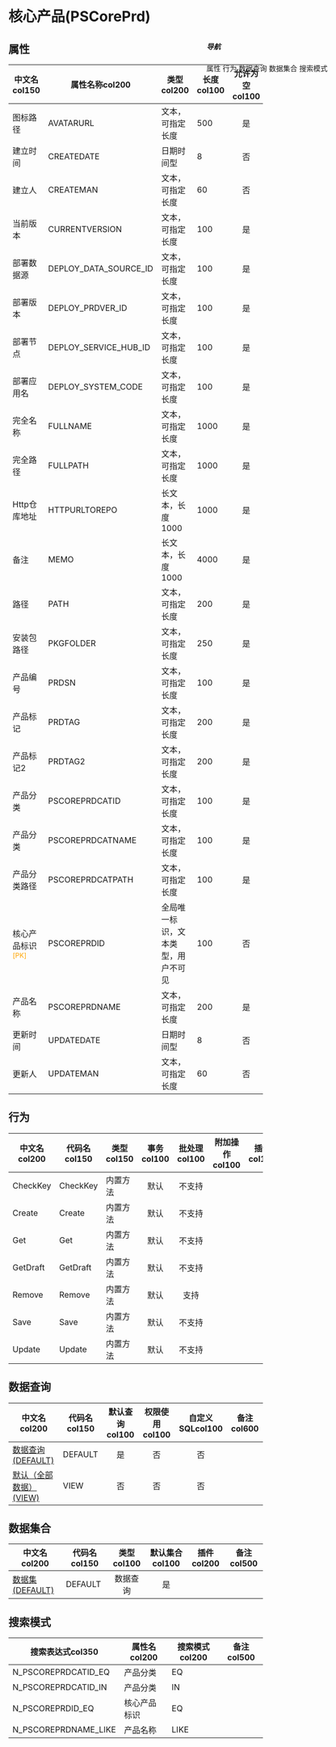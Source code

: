 # 核心产品(PSCorePrd)  <!-- {docsify-ignore-all} -->


## 属性
|    中文名col150 | 属性名称col200           | 类型col200     | 长度col100    |允许为空col100    |  备注col500  |
| --------   |------------| -----  | -----  | :----: | -------- |
|图标路径|AVATARURL|文本，可指定长度|500|是||
|建立时间|CREATEDATE|日期时间型|8|否||
|建立人|CREATEMAN|文本，可指定长度|60|否||
|当前版本|CURRENTVERSION|文本，可指定长度|100|是||
|部署数据源|DEPLOY_DATA_SOURCE_ID|文本，可指定长度|100|是||
|部署版本|DEPLOY_PRDVER_ID|文本，可指定长度|100|是||
|部署节点|DEPLOY_SERVICE_HUB_ID|文本，可指定长度|100|是||
|部署应用名|DEPLOY_SYSTEM_CODE|文本，可指定长度|100|是||
|完全名称|FULLNAME|文本，可指定长度|1000|是||
|完全路径|FULLPATH|文本，可指定长度|1000|是||
|Http仓库地址|HTTPURLTOREPO|长文本，长度1000|1000|是||
|备注|MEMO|长文本，长度1000|4000|是||
|路径|PATH|文本，可指定长度|200|是||
|安装包路径|PKGFOLDER|文本，可指定长度|250|是||
|产品编号|PRDSN|文本，可指定长度|100|是||
|产品标记|PRDTAG|文本，可指定长度|200|是||
|产品标记2|PRDTAG2|文本，可指定长度|200|是||
|产品分类|PSCOREPRDCATID|文本，可指定长度|100|是||
|产品分类|PSCOREPRDCATNAME|文本，可指定长度|100|是||
|产品分类路径|PSCOREPRDCATPATH|文本，可指定长度|100|是||
|核心产品标识<sup class="footnote-symbol"><font color=orange>[PK]</font></sup>|PSCOREPRDID|全局唯一标识，文本类型，用户不可见|100|否||
|产品名称|PSCOREPRDNAME|文本，可指定长度|200|是||
|更新时间|UPDATEDATE|日期时间型|8|否||
|更新人|UPDATEMAN|文本，可指定长度|60|否||


## 行为
| 中文名col200    | 代码名col150    | 类型col150    | 事务col100   | 批处理col100   | 附加操作col100  | 插件col150    |  备注col300  |
| -------- |---------- |----------- |:----:|:----:|---------| ----- | ----- |
|CheckKey|CheckKey|内置方法|默认|不支持||||
|Create|Create|内置方法|默认|不支持||||
|Get|Get|内置方法|默认|不支持||||
|GetDraft|GetDraft|内置方法|默认|不支持||||
|Remove|Remove|内置方法|默认|支持||||
|Save|Save|内置方法|默认|不支持||||
|Update|Update|内置方法|默认|不支持||||

## 数据查询
| 中文名col200    | 代码名col150    | 默认查询col100 | 权限使用col100 | 自定义SQLcol100 |  备注col600|
| --------  | --------   | :----:  |:----:  | :----:  |----- |
|[数据查询(DEFAULT)](module/extension/PSCorePrd/query/Default)|DEFAULT|是|否 |否 ||
|[默认（全部数据）(VIEW)](module/extension/PSCorePrd/query/View)|VIEW|否|否 |否 ||

## 数据集合
| 中文名col200  | 代码名col150  | 类型col100 | 默认集合col100 |   插件col200|   备注col500|
| --------  | --------   | :----:   | :----:   | ----- |----- |
|[数据集(DEFAULT)](module/extension/PSCorePrd/dataset/Default)|DEFAULT|数据查询|是|||

## 搜索模式
|   搜索表达式col350   |    属性名col200    |    搜索模式col200        |备注col500  |
| -------- |------------|------------|------|
|N_PSCOREPRDCATID_EQ|产品分类|EQ||
|N_PSCOREPRDCATID_IN|产品分类|IN||
|N_PSCOREPRDID_EQ|核心产品标识|EQ||
|N_PSCOREPRDNAME_LIKE|产品名称|LIKE||

<div style="display: block; overflow: hidden; position: fixed; top: 140px; right: 100px;">

##### 导航
<el-anchor >
<el-anchor-link :href="`#/module/extension/PSCorePrd?id=属性`">
  属性
</el-anchor-link>
<el-anchor-link :href="`#/module/extension/PSCorePrd?id=行为`">
  行为
</el-anchor-link>
<el-anchor-link :href="`#/module/extension/PSCorePrd?id=数据查询`">
  数据查询
</el-anchor-link>
<el-anchor-link :href="`#/module/extension/PSCorePrd?id=数据集合`">
  数据集合
</el-anchor-link>
<el-anchor-link :href="`#/module/extension/PSCorePrd?id=搜索模式`">
  搜索模式
</el-anchor-link>
</el-anchor>
</div>

<script>
 const { createApp } = Vue
  createApp({
    data() {
      return {



      }
    },
    methods: {
    }
  }).use(ElementPlus).mount('#app')
</script>